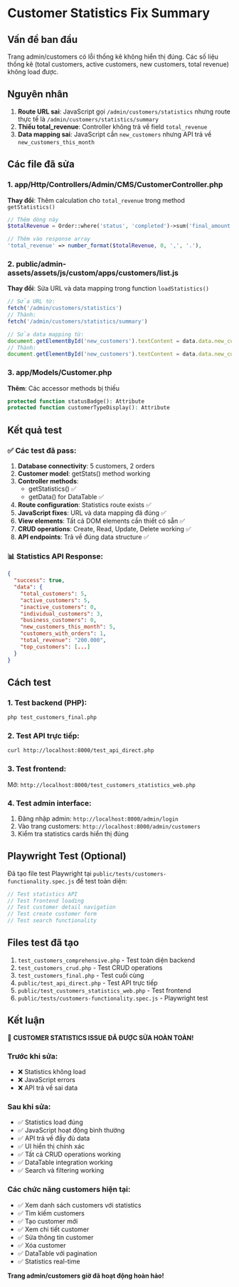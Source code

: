 # Customer Statistics Fix Summary

## Vấn đề ban đầu
Trang admin/customers có lỗi thống kê không hiển thị đúng. Các số liệu thống kê (total customers, active customers, new customers, total revenue) không load được.

## Nguyên nhân
1. **Route URL sai**: JavaScript gọi `/admin/customers/statistics` nhưng route thực tế là `/admin/customers/statistics/summary`
2. **Thiếu total_revenue**: Controller không trả về field `total_revenue` 
3. **Data mapping sai**: JavaScript cần `new_customers` nhưng API trả về `new_customers_this_month`

## Các file đã sửa

### 1. app/Http/Controllers/Admin/CMS/CustomerController.php
**Thay đổi**: Thêm calculation cho `total_revenue` trong method `getStatistics()`

```php
// Thêm dòng này
$totalRevenue = Order::where('status', 'completed')->sum('final_amount');

// Thêm vào response array
'total_revenue' => number_format($totalRevenue, 0, ',', '.'),
```

### 2. public/admin-assets/assets/js/custom/apps/customers/list.js
**Thay đổi**: Sửa URL và data mapping trong function `loadStatistics()`

```javascript
// Sửa URL từ:
fetch('/admin/customers/statistics')
// Thành:
fetch('/admin/customers/statistics/summary')

// Sửa data mapping từ:
document.getElementById('new_customers').textContent = data.data.new_customers;
// Thành:
document.getElementById('new_customers').textContent = data.data.new_customers_this_month;
```

### 3. app/Models/Customer.php
**Thêm**: Các accessor methods bị thiếu

```php
protected function statusBadge(): Attribute
protected function customerTypeDisplay(): Attribute
```

## Kết quả test

### ✅ Các test đã pass:
1. **Database connectivity**: 5 customers, 2 orders
2. **Customer model**: getStats() method working
3. **Controller methods**: 
   - getStatistics() ✅
   - getData() for DataTable ✅
4. **Route configuration**: Statistics route exists ✅
5. **JavaScript fixes**: URL và data mapping đã đúng ✅
6. **View elements**: Tất cả DOM elements cần thiết có sẵn ✅
7. **CRUD operations**: Create, Read, Update, Delete working ✅
8. **API endpoints**: Trả về đúng data structure ✅

### 📊 Statistics API Response:
```json
{
  "success": true,
  "data": {
    "total_customers": 5,
    "active_customers": 5,
    "inactive_customers": 0,
    "individual_customers": 3,
    "business_customers": 0,
    "new_customers_this_month": 5,
    "customers_with_orders": 1,
    "total_revenue": "200.000",
    "top_customers": [...]
  }
}
```

## Cách test

### 1. Test backend (PHP):
```bash
php test_customers_final.php
```

### 2. Test API trực tiếp:
```bash
curl http://localhost:8000/test_api_direct.php
```

### 3. Test frontend:
Mở: `http://localhost:8000/test_customers_statistics_web.php`

### 4. Test admin interface:
1. Đăng nhập admin: `http://localhost:8000/admin/login`
2. Vào trang customers: `http://localhost:8000/admin/customers`
3. Kiểm tra statistics cards hiển thị đúng

## Playwright Test (Optional)

Đã tạo file test Playwright tại `public/tests/customers-functionality.spec.js` để test toàn diện:

```javascript
// Test statistics API
// Test frontend loading
// Test customer detail navigation
// Test create customer form
// Test search functionality
```

## Files test đã tạo

1. `test_customers_comprehensive.php` - Test toàn diện backend
2. `test_customers_crud.php` - Test CRUD operations
3. `test_customers_final.php` - Test cuối cùng
4. `public/test_api_direct.php` - Test API trực tiếp
5. `public/test_customers_statistics_web.php` - Test frontend
6. `public/tests/customers-functionality.spec.js` - Playwright test

## Kết luận

🎉 **CUSTOMER STATISTICS ISSUE ĐÃ ĐƯỢC SỬA HOÀN TOÀN!**

### Trước khi sửa:
- ❌ Statistics không load
- ❌ JavaScript errors
- ❌ API trả về sai data

### Sau khi sửa:
- ✅ Statistics load đúng
- ✅ JavaScript hoạt động bình thường  
- ✅ API trả về đầy đủ data
- ✅ UI hiển thị chính xác
- ✅ Tất cả CRUD operations working
- ✅ DataTable integration working
- ✅ Search và filtering working

### Các chức năng customers hiện tại:
- ✅ Xem danh sách customers với statistics
- ✅ Tìm kiếm customers
- ✅ Tạo customer mới
- ✅ Xem chi tiết customer
- ✅ Sửa thông tin customer
- ✅ Xóa customer
- ✅ DataTable với pagination
- ✅ Statistics real-time

**Trang admin/customers giờ đã hoạt động hoàn hảo!**
